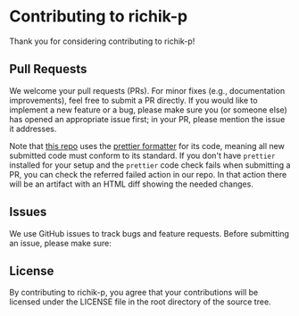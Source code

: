# Contributing to richik-p

Thank you for considering contributing to richik-p!

## Pull Requests

We welcome your pull requests (PRs).
For minor fixes (e.g., documentation improvements), feel free to submit a PR directly.
If you would like to implement a new feature or a bug, please make sure you (or someone else) has opened an appropriate issue first; in your PR, please mention the issue it addresses.

Note that [this repo](https://richik-p.github.io) uses the [prettier formatter](https://prettier.io/) for its code, meaning all new submitted code must conform to its standard. If you don't have `prettier` installed for your setup and the `prettier` code check fails when submitting a PR, you can check the referred failed action in our repo. In that action there will be an artifact with an HTML diff showing the needed changes.

## Issues

We use GitHub issues to track bugs and feature requests.
Before submitting an issue, please make sure:

## License

By contributing to richik-p, you agree that your contributions will be licensed
under the LICENSE file in the root directory of the source tree.
